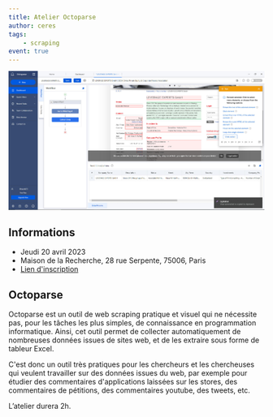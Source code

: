 ```yaml
---
title: Atelier Octoparse
author: ceres
tags:
    - scraping
event: true
---
```


![](octoparse.jpg)

## Informations

- Jeudi 20 avril 2023
- Maison de la Recherche, 28 rue Serpente, 75006, Paris
- [Lien d'inscription](https://framaforms.org/inscription-atelier-octoparse-1677754133)

## Octoparse

Octoparse est un outil de web scraping pratique et visuel qui ne nécessite pas, pour les tâches les plus simples, de connaissance en programmation informatique. Ainsi, cet outil permet de collecter automatiquement de nombreuses données issues de sites web, et de les extraire sous forme de tableur Excel. 

C'est donc un outil très pratiques pour les chercheurs et les chercheuses qui veulent travailler sur des données issues du web, par exemple pour étudier des commentaires d'applications laissées sur les stores, des commentaires de pétitions, des commentaires youtube, des tweets, etc.

L’atelier durera 2h.
